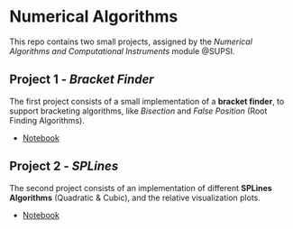 # Numerical Algorithms

This repo contains two small projects, assigned by the *Numerical Algorithms and Computational Instruments* module @SUPSI.

## Project 1 - *Bracket Finder*

The first project consists of a small implementation of a **bracket finder**, to support bracketing algorithms, like *Bisection* and *False Position*
(Root Finding Algorithms).

* [Notebook](https://nbviewer.org/github/lucamazzza/NumericAlgorithms/blob/main/bracket_finder.ipynb)

## Project 2 - *SPLines*

The second project consists of an implementation of different **SPLines Algorithms** (Quadratic & Cubic), and the relative visualization plots.

* [Notebook](https://nbviewer.org/github/lucamazzza/NumericAlgorithms/blob/main/splines.ipynb)
